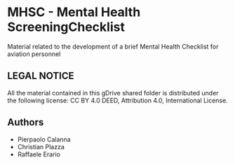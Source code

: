 # MHSC - Mental Health ScreeningChecklist
Material related to the development of a brief Mental Health Checklist for aviation personnel

## LEGAL NOTICE
All the material contained in this gDrive shared folder is distributed under the following license: CC BY 4.0 DEED, Attribution 4.0, International License.

## Authors
- Pierpaolo Calanna
- Christian Plazza
- Raffaele Erario

